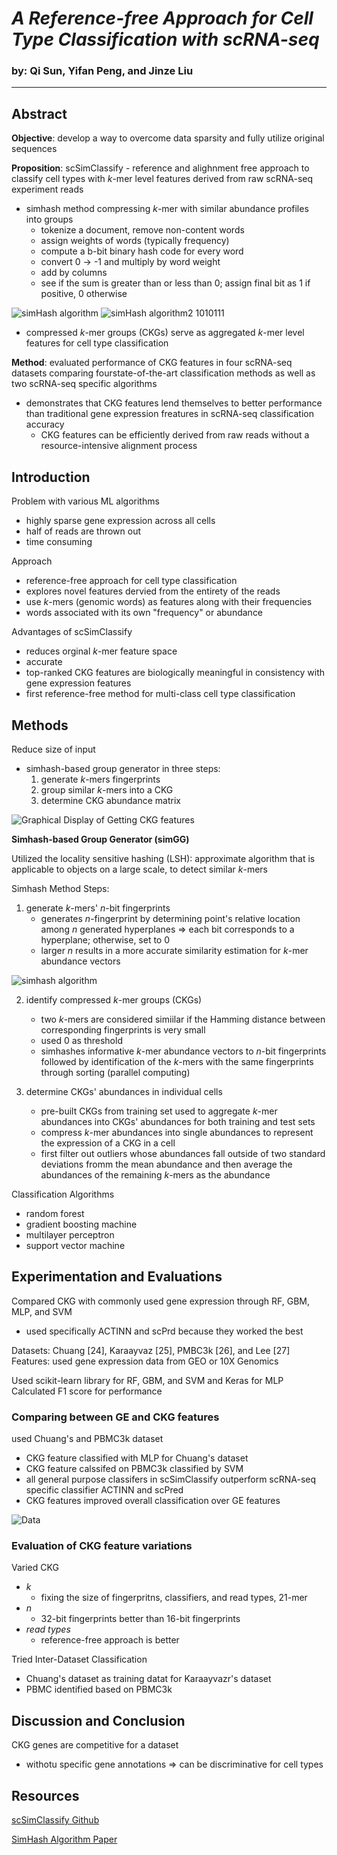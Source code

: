 # ***A Reference-free Approach for Cell Type Classification with scRNA-seq***
### by: Qi Sun, Yifan Peng, and Jinze Liu

---

## **Abstract**
**Objective**: develop a way to overcome data sparsity and fully utilize original sequences

**Proposition**: scSimClassify - reference and alighnment free approach to classify cell types with *k*-mer level features derived from raw scRNA-seq experiment reads
- simhash method compressing *k*-mer with similar abundance profiles into groups
    - tokenize a document, remove non-content words
    - assign weights of words (typically frequency)
    - compute a b-bit binary hash code for every word
    - convert 0 -> -1 and multiply by word weight
    - add by columns
    - see if the sum is greater than or less than 0; assign final bit as 1 if positive, 0 otherwise

![simHash algorithm](resources/VictorLevrenko-1.png)
![simHash algorithm2](resources/VictorLevrenko-2.png)
1010111

- compressed *k*-mer groups (CKGs) serve as aggregated *k*-mer level features for cell type classification

**Method**: evaluated performance of CKG features in four scRNA-seq datasets comparing fourstate-of-the-art classification methods as well as two scRNA-seq specific algorithms
- demonstrates that CKG features lend themselves to better performance than traditional gene expression freatures in scRNA-seq classification accuracy 
    - CKG features can be efficiently derived from raw reads without a resource-intensive alignment process

## **Introduction**
Problem with various ML algorithms
- highly sparse gene expression across all cells
- half of reads are thrown out
- time consuming

Approach
- reference-free approach for cell type classification
- explores novel features dervied from the entirety of the reads
- use *k*-mers (genomic words) as features along with their frequencies
- words associated with its own "frequency" or abundance

Advantages of scSimClassify
- reduces orginal *k*-mer feature space
- accurate
- top-ranked CKG features are biologically meaningful in consistency with gene expression features
- first reference-free method for multi-class cell type classification

## **Methods**
Reduce size of input
- simhash-based group generator in three steps:
    1. generate *k*-mers fingerprints
    2. group similar *k*-mers into a CKG
    3. determine CKG abundance matrix

![Graphical Display of Getting CKG features](resources/reference-free_approach_generating-CKG.png)

**Simhash-based Group Generator (simGG)**

Utilized the locality sensitive hashing (LSH): approximate algorithm that is applicable to objects on a large scale, to detect similar *k*-mers

Simhash Method Steps:
1. generate *k*-mers' *n*-bit fingerprints
    - generates *n*-fingerprint by determining point's relative location among *n* generated hyperplanes => each bit corresponds to a hyperplane; otherwise, set to 0
    - larger *n* results in a more accurate similarity estimation for *k*-mer abundance vectors
    
![simhash algorithm](resources/reference-free_approach_simhas-algorithm.png)

2. identify compressed *k*-mer groups (CKGs)
    - two *k*-mers are considered simiilar if the Hamming distance between corresponding fingerprints is very small
    - used 0 as threshold
    - simhashes informative *k*-mer abundance vectors to *n*-bit fingerprints followed by identification of the *k*-mers with the same fingerprints through sorting (parallel computing)

3. determine CKGs' abundances in individual cells
    - pre-built CKGs from training set used to aggregate *k*-mer abundances into CKGs' abundances for both training and test sets
    - compress *k*-mer abundances into single abundances to represent the expression of a CKG in a cell
    - first filter out outliers whose abundances fall outside of two standard deviations fromm the mean abundance and then average the abundances of the remaining *k*-mers as the abundance

Classification Algorithms

- random forest
- gradient boosting machine
- multilayer perceptron
- support vector machine

## **Experimentation and Evaluations**

Compared CKG with commonly used gene expression through RF, GBM, MLP, and SVM
- used specifically ACTINN and scPrd because they worked the best

Datasets: Chuang [24], Karaayvaz [25], PMBC3k [26], and Lee [27]
Features: used gene expression data from GEO or 10X Genomics

Used scikit-learn library for RF, GBM, and SVM and Keras for MLP
Calculated F1 score for performance

### Comparing between GE and CKG features
used Chuang's and PBMC3k dataset
- CKG feature classified with MLP for Chuang's dataset
- CKG feature calssifed on PBMC3k classified by SVM
- all general purpose classifers in scSimClassify outperform scRNA-seq specific classifier ACTINN and scPred
- CKG features improved overall classification over GE features

![Data](resources/reference-free_approach_data.png)

### Evaluation of CKG feature variations
Varied CKG
- *k*
    - fixing the size of fingerpritns, classifiers, and read types, 21-mer
- *n*
    - 32-bit fingerprints better than 16-bit fingerprints
- *read types*
    - reference-free approach is better

Tried Inter-Dataset Classification
- Chuang's dataset as training datat for Karaayvazr's dataset
- PBMC identified based on PBMC3k

## **Discussion and Conclusion**

CKG genes are competitive for a dataset
- withotu specific gene annotations => can be discriminative for cell types

## **Resources**
[scSimClassify Github](https://github.com/digi2002/scSimClassify)

[SimHash Algorithm Paper](https://www.cs.princeton.edu/courses/archive/spr04/cos598B/bib/CharikarEstim.pdf)